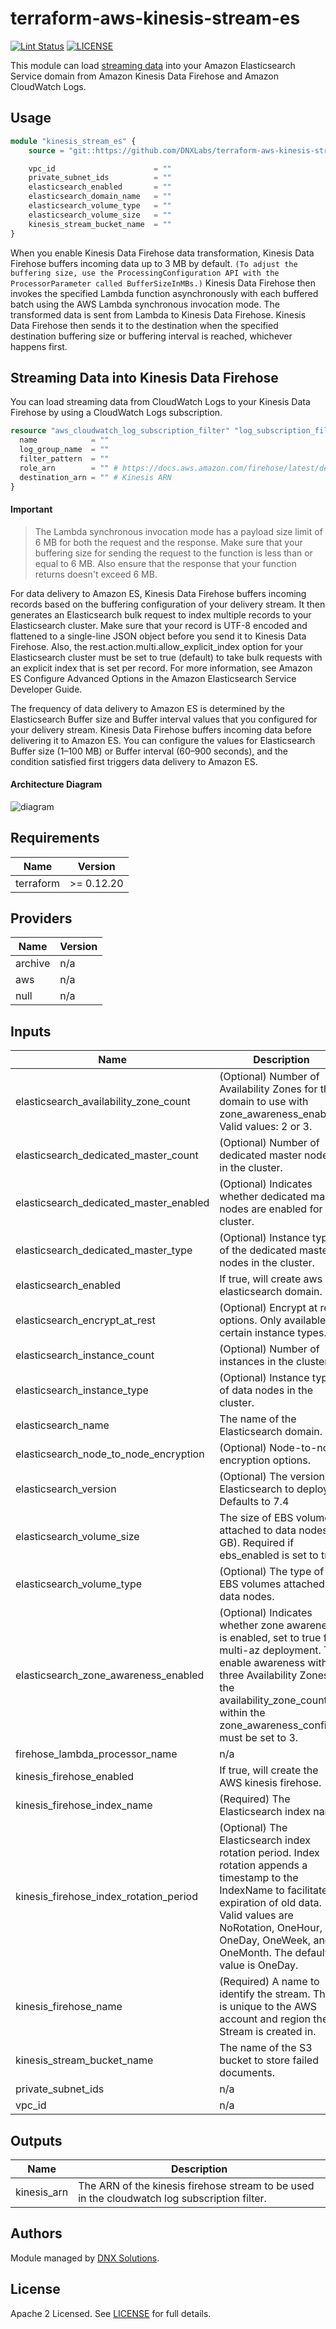 # terraform-aws-kinesis-stream-es

[![Lint Status](https://github.com/DNXLabs/terraform-aws-kinesis-stream-es/workflows/Lint/badge.svg)](https://github.com/DNXLabs/terraform-aws-kinesis-stream-es/actions)
[![LICENSE](https://img.shields.io/github/license/DNXLabs/terraform-aws-kinesis-stream-es)](https://github.com/DNXLabs/terraform-aws-kinesis-stream-es/blob/master/LICENSE)

This module can load [streaming data](https://aws.amazon.com/streaming-data/) into your Amazon Elasticsearch Service domain from Amazon Kinesis Data Firehose and Amazon CloudWatch Logs.

## Usage
```terraform
module "kinesis_stream_es" {
    source = "git::https://github.com/DNXLabs/terraform-aws-kinesis-stream-es.git"

    vpc_id                      = ""
    private_subnet_ids          = ""
    elasticsearch_enabled       = ""
    elasticsearch_domain_name   = ""
    elasticsearch_volume_type   = ""
    elasticsearch_volume_size   = ""
    kinesis_stream_bucket_name  = ""
}
```

When you enable Kinesis Data Firehose data transformation, Kinesis Data Firehose buffers incoming
data up to 3 MB by default. `(To adjust the buffering size, use the ProcessingConfiguration API
with the ProcessorParameter called BufferSizeInMBs.)` Kinesis Data Firehose then invokes the
specified Lambda function asynchronously with each buffered batch using the AWS Lambda synchronous
invocation mode. The transformed data is sent from Lambda to Kinesis Data Firehose. Kinesis Data
Firehose then sends it to the destination when the specified destination buffering size or buffering
interval is reached, whichever happens first.

## Streaming Data into Kinesis Data Firehose
You can load streaming data from CloudWatch Logs to your Kinesis Data Firehose by using a CloudWatch Logs subscription.

```terraform
resource "aws_cloudwatch_log_subscription_filter" "log_subscription_filter" {
  name            = ""
  log_group_name  = ""
  filter_pattern  = ""
  role_arn        = "" # https://docs.aws.amazon.com/firehose/latest/dev/cw-to-delivery-stream.html
  destination_arn = "" # Kinesis ARN
}
```

#### Important
> The Lambda synchronous invocation mode has a payload size limit of 6 MB for both the request
and the response. Make sure that your buffering size for sending the request to the function
is less than or equal to 6 MB. Also ensure that the response that your function returns doesn't
exceed 6 MB.

For data delivery to Amazon ES, Kinesis Data Firehose buffers incoming records based on the
buffering configuration of your delivery stream. It then generates an Elasticsearch bulk request to
index multiple records to your Elasticsearch cluster. Make sure that your record is UTF-8 encoded
and flattened to a single-line JSON object before you send it to Kinesis Data Firehose. Also, the
rest.action.multi.allow_explicit_index option for your Elasticsearch cluster must be set to
true (default) to take bulk requests with an explicit index that is set per record. For more information, see
Amazon ES Configure Advanced Options in the Amazon Elasticsearch Service Developer Guide.

The frequency of data delivery to Amazon ES is determined by the Elasticsearch Buffer size and
Buffer interval values that you configured for your delivery stream. Kinesis Data Firehose buffers
incoming data before delivering it to Amazon ES. You can configure the values for Elasticsearch
Buffer size (1–100 MB) or Buffer interval (60–900 seconds), and the condition satisfied first triggers
data delivery to Amazon ES.

#### Architecture Diagram
![diagram](./images/diagram.png)

<!--- BEGIN_TF_DOCS --->

## Requirements

| Name | Version |
|------|---------|
| terraform | >= 0.12.20 |

## Providers

| Name | Version |
|------|---------|
| archive | n/a |
| aws | n/a |
| null | n/a |

## Inputs

| Name | Description | Type | Default | Required |
|------|-------------|------|---------|:--------:|
| elasticsearch\_availability\_zone\_count | (Optional) Number of Availability Zones for the domain to use with zone\_awareness\_enabled. Valid values: 2 or 3. | `number` | `2` | no |
| elasticsearch\_dedicated\_master\_count | (Optional) Number of dedicated master nodes in the cluster. | `number` | `3` | no |
| elasticsearch\_dedicated\_master\_enabled | (Optional) Indicates whether dedicated master nodes are enabled for the cluster. | `bool` | `false` | no |
| elasticsearch\_dedicated\_master\_type | (Optional) Instance type of the dedicated master nodes in the cluster. | `string` | `"m4.large.elasticsearch"` | no |
| elasticsearch\_enabled | If true, will create aws elasticsearch domain. | `bool` | `true` | no |
| elasticsearch\_encrypt\_at\_rest | (Optional) Encrypt at rest options. Only available for certain instance types. | `bool` | `true` | no |
| elasticsearch\_instance\_count | (Optional) Number of instances in the cluster. | `number` | `3` | no |
| elasticsearch\_instance\_type | (Optional) Instance type of data nodes in the cluster. | `string` | `"r5.large.elasticsearch"` | no |
| elasticsearch\_name | The name of the Elasticsearch domain. | `string` | n/a | yes |
| elasticsearch\_node\_to\_node\_encryption | (Optional) Node-to-node encryption options. | `bool` | `true` | no |
| elasticsearch\_version | (Optional) The version of Elasticsearch to deploy. Defaults to 7.4 | `string` | `"7.4"` | no |
| elasticsearch\_volume\_size | The size of EBS volumes attached to data nodes (in GB). Required if ebs\_enabled is set to true. | `number` | `10` | no |
| elasticsearch\_volume\_type | (Optional) The type of EBS volumes attached to data nodes. | `string` | `"gp2"` | no |
| elasticsearch\_zone\_awareness\_enabled | (Optional) Indicates whether zone awareness is enabled, set to true for multi-az deployment. To enable awareness with three Availability Zones, the availability\_zone\_count within the zone\_awareness\_config must be set to 3. | `bool` | `false` | no |
| firehose\_lambda\_processor\_name | n/a | `string` | `"firehose_lambda_processor"` | no |
| kinesis\_firehose\_enabled | If true, will create the AWS kinesis firehose. | `bool` | `true` | no |
| kinesis\_firehose\_index\_name | (Required) The Elasticsearch index name. | `string` | `"kinesis"` | no |
| kinesis\_firehose\_index\_rotation\_period | (Optional) The Elasticsearch index rotation period. Index rotation appends a timestamp to the IndexName to facilitate expiration of old data. Valid values are NoRotation, OneHour, OneDay, OneWeek, and OneMonth. The default value is OneDay. | `string` | `"OneDay"` | no |
| kinesis\_firehose\_name | (Required) A name to identify the stream. This is unique to the AWS account and region the Stream is created in. | `string` | `"kinesis-firehose-es-stream"` | no |
| kinesis\_stream\_bucket\_name | The name of the S3 bucket to store failed documents. | `string` | `"kinesis-logs-stream-backup-bucket"` | no |
| private\_subnet\_ids | n/a | `list` | n/a | yes |
| vpc\_id | n/a | `string` | n/a | yes |

## Outputs

| Name | Description |
|------|-------------|
| kinesis\_arn | The ARN of the kinesis firehose stream to be used in the cloudwatch log subscription filter. |

<!--- END_TF_DOCS --->

## Authors

Module managed by [DNX Solutions](https://github.com/DNXLabs).

## License

Apache 2 Licensed. See [LICENSE](https://github.com/DNXLabs/terraform-aws-kinesis-stream-es/blob/master/LICENSE) for full details.